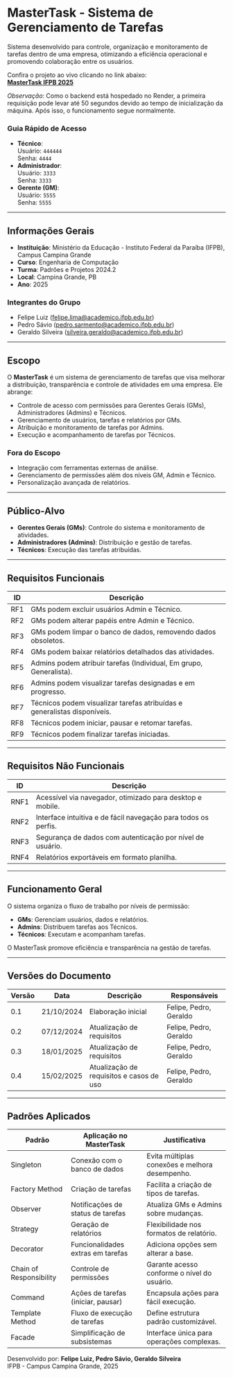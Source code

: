 # MasterTask - Sistema de Gerenciamento de Tarefas

Sistema desenvolvido para controle, organização e monitoramento de tarefas dentro de uma empresa, otimizando a eficiência operacional e promovendo colaboração entre os usuários.


Confira o projeto ao vivo clicando no link abaixo:  
[**MasterTask  IFPB 2025**](https://padroes-ifpb2025-psgn.netlify.app)  

*Observação*: Como o backend está hospedado no Render, a primeira requisição pode levar até 50 segundos devido ao tempo de inicialização da máquina. Após isso, o funcionamento segue normalmente.

### Guia Rápido de Acesso
- **Técnico**:  
  Usuário: `444444`  
  Senha: `4444`  
- **Administrador**:  
  Usuário: `3333`  
  Senha: `3333`  
- **Gerente (GM)**:  
  Usuário: `5555`  
  Senha: `5555`

---

## Informações Gerais
- **Instituição**: Ministério da Educação - Instituto Federal da Paraíba (IFPB), Campus Campina Grande  
- **Curso**: Engenharia de Computação   
- **Turma**: Padrões e Projetos 2024.2  
- **Local**: Campina Grande, PB  
- **Ano**: 2025  

### Integrantes do Grupo
- Felipe Luiz ([felipe.lima@academico.ifpb.edu.br](mailto:felipe.lima@academico.ifpb.edu.br))  
- Pedro Sávio ([pedro.sarmento@academico.ifpb.edu.br](mailto:pedro.sarmento@academico.ifpb.edu.br))  
- Geraldo Silveira ([silveira.geraldo@academico.ifpb.edu.br](mailto:silveira.geraldo@academico.ifpb.edu.br))  

---

## Escopo
O **MasterTask** é um sistema de gerenciamento de tarefas que visa melhorar a distribuição, transparência e controle de atividades em uma empresa. Ele abrange:  
- Controle de acesso com permissões para Gerentes Gerais (GMs), Administradores (Admins) e Técnicos.  
- Gerenciamento de usuários, tarefas e relatórios por GMs.  
- Atribuição e monitoramento de tarefas por Admins.  
- Execução e acompanhamento de tarefas por Técnicos.  

### Fora do Escopo
- Integração com ferramentas externas de análise.  
- Gerenciamento de permissões além dos níveis GM, Admin e Técnico.  
- Personalização avançada de relatórios.  

---

## Público-Alvo
- **Gerentes Gerais (GMs)**: Controle do sistema e monitoramento de atividades.  
- **Administradores (Admins)**: Distribuição e gestão de tarefas.  
- **Técnicos**: Execução das tarefas atribuídas.  

---

## Requisitos Funcionais
| ID   | Descrição                                                                 |
|------|---------------------------------------------------------------------------|
| RF1  | GMs podem excluir usuários Admin e Técnico.                               |
| RF2  | GMs podem alterar papéis entre Admin e Técnico.                           |
| RF3  | GMs podem limpar o banco de dados, removendo dados obsoletos.             |
| RF4  | GMs podem baixar relatórios detalhados das atividades.                    |
| RF5  | Admins podem atribuir tarefas (Individual, Em grupo, Generalista).        |
| RF6  | Admins podem visualizar tarefas designadas e em progresso.                |
| RF7  | Técnicos podem visualizar tarefas atribuídas e generalistas disponíveis.  |
| RF8  | Técnicos podem iniciar, pausar e retomar tarefas.                         |
| RF9  | Técnicos podem finalizar tarefas iniciadas.                               |

---

## Requisitos Não Funcionais
| ID    | Descrição                                                                 |
|-------|---------------------------------------------------------------------------|
| RNF1  | Acessível via navegador, otimizado para desktop e mobile.                 |
| RNF2  | Interface intuitiva e de fácil navegação para todos os perfis.            |
| RNF3  | Segurança de dados com autenticação por nível de usuário.                 |
| RNF4  | Relatórios exportáveis em formato planilha.                              |

---

## Funcionamento Geral
O sistema organiza o fluxo de trabalho por níveis de permissão:  
- **GMs**: Gerenciam usuários, dados e relatórios.  
- **Admins**: Distribuem tarefas aos Técnicos.  
- **Técnicos**: Executam e acompanham tarefas.  

O MasterTask promove eficiência e transparência na gestão de tarefas.

---

## Versões do Documento
| Versão | Data       | Descrição                        | Responsáveis                     |
|--------|------------|----------------------------------|----------------------------------|
| 0.1    | 21/10/2024 | Elaboração inicial              | Felipe, Pedro, Geraldo           |
| 0.2    | 07/12/2024 | Atualização de requisitos       | Felipe, Pedro, Geraldo           |
| 0.3    | 18/01/2025 | Atualização de requisitos       | Felipe, Pedro, Geraldo           |
| 0.4    | 15/02/2025 | Atualização de requisitos e casos de uso | Felipe, Pedro, Geraldo |

---

## Padrões Aplicados
| Padrão            | Aplicação no MasterTask                | Justificativa                                      |
|-------------------|----------------------------------------|---------------------------------------------------|
| Singleton         | Conexão com o banco de dados          | Evita múltiplas conexões e melhora desempenho.    |
| Factory Method    | Criação de tarefas                    | Facilita a criação de tipos de tarefas.           |
| Observer          | Notificações de status de tarefas     | Atualiza GMs e Admins sobre mudanças.             |
| Strategy          | Geração de relatórios                 | Flexibilidade nos formatos de relatório.          |
| Decorator         | Funcionalidades extras em tarefas     | Adiciona opções sem alterar a base.              |
| Chain of Responsibility | Controle de permissões          | Garante acesso conforme o nível do usuário.      |
| Command           | Ações de tarefas (iniciar, pausar)    | Encapsula ações para fácil execução.             |
| Template Method   | Fluxo de execução de tarefas          | Define estrutura padrão customizável.            |
| Facade            | Simplificação de subsistemas          | Interface única para operações complexas.        |


Desenvolvido por: **Felipe Luiz, Pedro Sávio, Geraldo Silveira**  
IFPB - Campus Campina Grande, 2025
